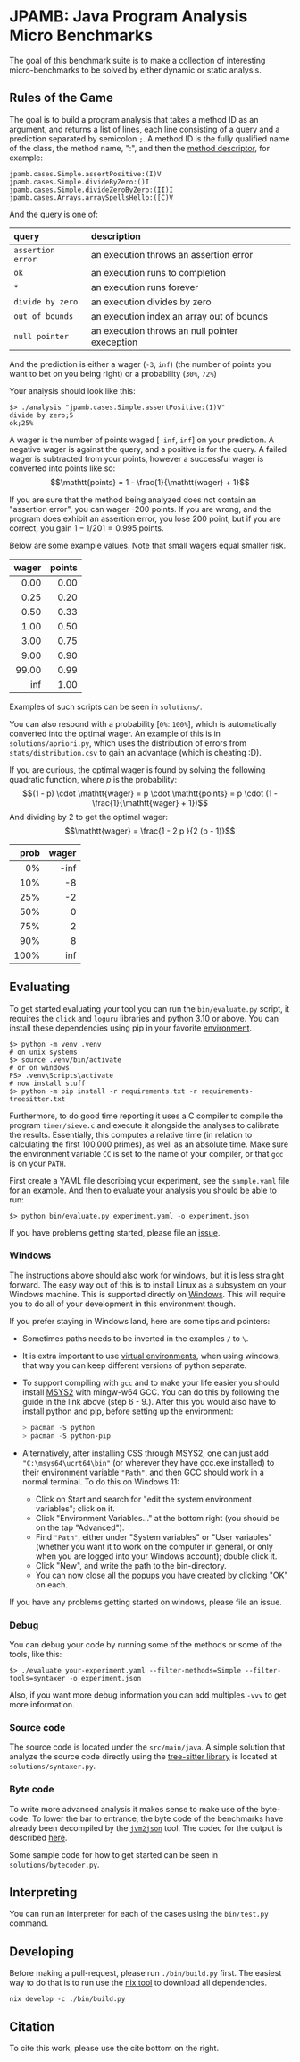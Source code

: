 # JPAMB: Java Program Analysis Micro Benchmarks

The goal of this benchmark suite is to make a collection of interesting
micro-benchmarks to be solved by either dynamic or static analysis.

## Rules of the Game

The goal is to build a program analysis that takes a method ID as an argument, and 
returns a list of lines, each line consisting of a query and a prediction separated by semicolon `;`.
A method ID is the fully qualified name of the class, the method name, ":", and 
then the [method descriptor](https://docs.oracle.com/javase/specs/jvms/se22/html/jvms-4.html#jvms-4.3.3), 
for example:
```
jpamb.cases.Simple.assertPositive:(I)V
jpamb.cases.Simple.divideByZero:()I 
jpamb.cases.Simple.divideZeroByZero:(II)I
jpamb.cases.Arrays.arraySpellsHello:([C)V
```

And the query is one of: 

| query              | description                               |
| :-----             | :-----                                    |
| `assertion error`  | an execution throws an assertion error    |
| `ok`               | an execution runs to completion           | 
| `*`                | an execution runs forever                 | 
| `divide by zero`   | an execution divides by zero              | 
| `out of bounds`    | an execution index an array out of bounds | 
| `null pointer`     | an execution throws an null pointer exeception | 

And the prediction is either a wager (`-3`, `inf`) (the number of points you 
want to bet on you being right) or a probability (`30%`, `72%`)

Your analysis should look like this:

```shell
$> ./analysis "jpamb.cases.Simple.assertPositive:(I)V" 
divide by zero;5 
ok;25%
```

A wager is the number of points waged [`-inf`, `inf`] on your prediction. A negative wager is against the query, and 
a positive is for the query. A failed wager is subtracted from your points, however 
a successful wager is converted into points like so:
$$\mathtt{points} = 1 - \frac{1}{\mathtt{wager} + 1}$$

If you are sure that the method being analyzed does not contain an "assertion error", 
you can wager -200 points. If you are wrong, and the program does exhibit an assertion error, 
you lose 200 point, but if you are correct, you gain $1 - 1 / 201 = 0.995$ points.

Below are some example values. Note that small wagers equal smaller risk.

|  wager | points |
|   ---: |    ---:|
|   0.00 |   0.00 |
|   0.25 |   0.20 |
|   0.50 |   0.33 |
|   1.00 |   0.50 | 
|   3.00 |   0.75 | 
|   9.00 |   0.90 | 
|  99.00 |   0.99 | 
|    inf |   1.00 | 

Examples of such scripts can be seen in `solutions/`.

You can also respond with a probability [`0%`: `100%`], which is automatically converted into 
the optimal wager. An example of this is in `solutions/apriori.py`, which uses the distribution 
of errors from `stats/distribution.csv` to gain an advantage (which is cheating :D).

If you are curious, the optimal wager is found by solving the following quadratic function, where $p$ is the probability:
$$(1 - p) \cdot \mathtt{wager} = p \cdot \mathtt{points} = p \cdot (1 - \frac{1}{\mathtt{wager} + 1})$$
And dividing by 2 to get the optimal wager:
$$\mathtt{wager} = \frac{1 - 2 p }{2 (p - 1)}$$

|   prob |  wager |
|   ---: |    ---:|
|     0% |   -inf |
|    10% |     -8 |
|    25% |     -2 |
|    50% |      0 |
|    75% |      2 |
|    90% |      8 |
|   100% |    inf | 

## Evaluating

To get started evaluating your tool you can run the `bin/evaluate.py` script, it requires 
the `click` and `loguru` libraries and python 3.10 or above. You can install these dependencies using pip
in your favorite [environment](https://www.pythonguis.com/tutorials/python-virtual-environments/).

```shell
$> python -m venv .venv
# on unix systems
$> source .venv/bin/activate
# or on windows
PS> .venv\Scripts\activate
# now install stuff
$> python -m pip install -r requirements.txt -r requirements-treesitter.txt
```

Furthermore, to do good time reporting it uses a C compiler to compile the program `timer/sieve.c` and 
execute it alongside the analyses to calibrate the results.
Essentially, this computes a relative time (in relation to calculating the first 100,000 primes), as well as 
an absolute time. Make sure the environment variable `CC` is set to the name of your compiler, or 
that `gcc` is on your `PATH`.

First create a YAML file describing your experiment, see the `sample.yaml` file for an example.
And then to evaluate your analysis you should be able to run:
```shell
$> python bin/evaluate.py experiment.yaml -o experiment.json
```

If you have problems getting started, please file an [issue](https://github.com/kalhauge/jpamb/issues).

### Windows

The instructions above should also work for windows, but it is less straight forward.
The easy way out of this is to install Linux as a subsystem on your Windows machine. 
This is supported directly on [Windows](https://learn.microsoft.com/en-us/windows/wsl/install).
This will require you to do all of your development in this environment though.

If you prefer staying in Windows land, here are some tips and pointers:

-   Sometimes paths needs to be inverted in the examples `/` to `\`.

-   It is extra important to use [virtual environments](https://www.pythonguis.com/tutorials/python-virtual-environments/), 
    when using windows, that way you can keep different versions of python separate.

-   To support compiling with `gcc` and to make your life easier you 
    should install [MSYS2](https://www.msys2.org/) with mingw-w64 GCC.
    You can do this by following the guide in the link above (step 6 - 9.).
    After this you would also have to install python and pip, before setting up the environment:

    ```powershell
    > pacman -S python
    > pacman -S python-pip
    ```

-  Alternatively, after installing CSS through MSYS2, one can just add 
   `"C:\msys64\ucrt64\bin"` (or wherever they have gcc.exe installed) to their
   environment variable `"Path"`, and then GCC should work in a normal
   terminal. To do this on Windows 11:

    -   Click on Start and search for "edit the system environment variables"; click on it.
    -   Click "Environment Variables..." at the bottom right (you should be on the tap "Advanced").
    -   Find `"Path"`, either under "System variables" or "User variables" (whether you want it to work on the computer in general, or only when you are logged into your Windows account); double click it.
    -   Click "New", and write the path to the bin-directory.
    -   You can now close all the popups you have created by clicking "OK" on each.

If you have any problems getting started on windows, please file an issue.

### Debug

You can debug your code by running some of the methods or some of the tools, like this: 

```shell
$> ./evaluate your-experiment.yaml --filter-methods=Simple --filter-tools=syntaxer -o experiment.json
```

Also, if you want more debug information you can add multiples `-vvv` to get more information.

### Source code

The source code is located under the `src/main/java`. 
A simple solution that analyze the source code directly using the [tree-sitter
library](https://tree-sitter.github.io/tree-sitter/) is located at
`solutions/syntaxer.py`.

### Byte code

To write more advanced analysis it makes sense to make use of the byte-code. To
lower the bar to entrance, the byte code of the benchmarks have already been decompiled by the 
[`jvm2json`](https://github.com/kalhauge/jvm2json) tool. 
The codec for the output is described [here](https://github.com/kalhauge/jvm2json/blob/main/CODEC.txt).

Some sample code for how to get started can be seen in `solutions/bytecoder.py`.

## Interpreting

You can run an interpreter for each of the cases using the `bin/test.py` command.


## Developing

Before making a pull-request, please run `./bin/build.py` first.
The easiest way to do that is to run use the [nix tool](https://nixos.org/download/#download-nix) to download all dependencies. 

```shell
nix develop -c ./bin/build.py
```

## Citation

To cite this work, please use the cite bottom on the right.

